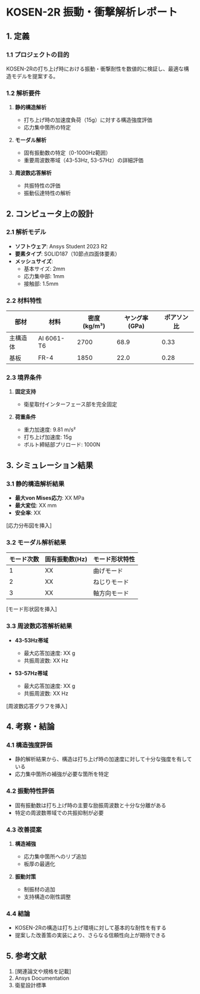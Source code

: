 # KOSEN-2R 振動・衝撃解析レポート

## 1. 定義

### 1.1 プロジェクトの目的
KOSEN-2Rの打ち上げ時における振動・衝撃耐性を数値的に検証し、最適な構造モデルを提案する。

### 1.2 解析要件
1. **静的構造解析**
   - 打ち上げ時の加速度負荷（15g）に対する構造強度評価
   - 応力集中箇所の特定

2. **モーダル解析**
   - 固有振動数の特定（0-1000Hz範囲）
   - 重要周波数帯域（43-53Hz, 53-57Hz）の詳細評価

3. **周波数応答解析**
   - 共振特性の評価
   - 振動伝達特性の解析

## 2. コンピュータ上の設計

### 2.1 解析モデル
- **ソフトウェア**: Ansys Student 2023 R2
- **要素タイプ**: SOLID187（10節点四面体要素）
- **メッシュサイズ**: 
  - 基本サイズ: 2mm
  - 応力集中部: 1mm
  - 接触部: 1.5mm

### 2.2 材料特性
| 部材 | 材料 | 密度(kg/m³) | ヤング率(GPa) | ポアソン比 |
|------|------|-------------|---------------|------------|
| 主構造体 | Al 6061-T6 | 2700 | 68.9 | 0.33 |
| 基板 | FR-4 | 1850 | 22.0 | 0.28 |

### 2.3 境界条件
1. **固定支持**
   - 衛星取付インターフェース部を完全固定

2. **荷重条件**
   - 重力加速度: 9.81 m/s²
   - 打ち上げ加速度: 15g
   - ボルト締結部プリロード: 1000N

## 3. シミュレーション結果

### 3.1 静的構造解析結果
- **最大von Mises応力**: XX MPa
- **最大変位**: XX mm
- **安全率**: XX

[応力分布図を挿入]

### 3.2 モーダル解析結果
| モード次数 | 固有振動数(Hz) | モード形状特性 |
|------------|----------------|----------------|
| 1 | XX | 曲げモード |
| 2 | XX | ねじりモード |
| 3 | XX | 軸方向モード |

[モード形状図を挿入]

### 3.3 周波数応答解析結果
- **43-53Hz帯域**
  - 最大応答加速度: XX g
  - 共振周波数: XX Hz

- **53-57Hz帯域**
  - 最大応答加速度: XX g
  - 共振周波数: XX Hz

[周波数応答グラフを挿入]

## 4. 考察・結論

### 4.1 構造強度評価
- 静的解析結果から、構造は打ち上げ時の加速度に対して十分な強度を有している
- 応力集中箇所の補強が必要な箇所を特定

### 4.2 振動特性評価
- 固有振動数は打ち上げ時の主要な励振周波数と十分な分離がある
- 特定の周波数帯域での共振抑制が必要

### 4.3 改善提案
1. **構造補強**
   - 応力集中箇所へのリブ追加
   - 板厚の最適化

2. **振動対策**
   - 制振材の追加
   - 支持構造の剛性調整

### 4.4 結論
- KOSEN-2Rの構造は打ち上げ環境に対して基本的な耐性を有する
- 提案した改善策の実装により、さらなる信頼性向上が期待できる

## 5. 参考文献
1. [関連論文や規格を記載]
2. Ansys Documentation
3. 衛星設計標準